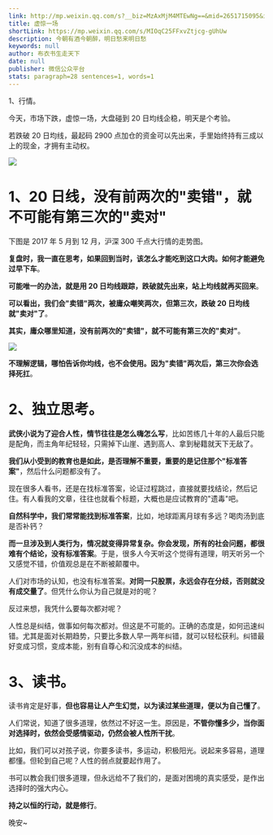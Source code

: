```yaml
---
link: http://mp.weixin.qq.com/s?__biz=MzAxMjM4MTEwNg==&mid=2651715095&idx=1&sn=c1e216351ba913899e1d54ba5bdb2be5&chksm=804be8cab73c61dca5d77f2073ee240d65a64cb531c346755354093bc0b21e986a0259e3c209#rd
title: 虚惊一场
shortLink: https://mp.weixin.qq.com/s/MIOqC25FFxvZtjcg-gUhUw
description: 今朝有酒今朝醉，明日愁来明日愁
keywords: null
author: 布衣书生走天下
date: null
publisher: 微信公众平台
stats: paragraph=28 sentences=1, words=1
---
```


1、行情。

今天，市场下跌，虚惊一场，大盘碰到 20 日均线企稳，明天是个考验。

若跌破 20 日均线，最起码 2900 点加仓的资金可以先出来，手里始终持有三成以上的现金，才拥有主动权。

![](https://mmbiz.qpic.cn/mmbiz_png/52ldaLQ7yeSTCS2fM0IvAuU6pfEyh1etmCcOXSrCvz8Bp0DQgvKwOm0yXibMXPWqLk4GHiaXQP286AAd83Z4faCA/640?wx_fmt=png&wxfrom=5&wx_lazy=1&wx_co=1)

# 1、20 日线，没有前两次的"卖错"，就不可能有第三次的"卖对"

下图是 2017 年 5 月到 12 月，沪深 300 千点大行情的走势图。

**复盘时，我一直在思考，如果回到当时，该怎么才能吃到这口大肉。如何才能避免过早下车**。

**可能唯一的办法，就是用 20 日均线跟踪，跌破就先出来，站上均线就再买回来**。

**可以看出，我们会"卖错"两次，被庸众嘲笑两次，但第三次，跌破 20 日均线就"卖对"了**。

**其实，庸众哪里知道，没有前两次的"卖错"，就不可能有第三次的"卖对"**。

![](https://mmbiz.qpic.cn/mmbiz_png/52ldaLQ7yeSTCS2fM0IvAuU6pfEyh1et2g2ha1biblpJGJWluCoKKwVSLI9bN1SdpVjdjNaFzgkPbicgyv6ywiciaw/640?wx_fmt=png&wxfrom=5&wx_lazy=1&wx_co=1)

**不理解逻辑，哪怕告诉你均线，也不会使用。因为"卖错"两次后，第三次你会选择死扛**。

# 2、独立思考。

**武侠小说为了迎合人性，情节往往是怎么嗨怎么写**，比如苦练几十年的人最后只能是配角，而主角年纪轻轻，只需掉下山崖、遇到高人、拿到秘籍就天下无敌了。

**我们从小受到的教育也是如此，是否理解不重要，重要的是记住那个"标准答案"**，然后什么问题都没有了。

现在很多人看书，还是在找标准答案，论证过程跳过，直接就要找结论，然后记住。有人看我的文章，往往也就看个标题，大概也是应试教育的"遗毒"吧。

**自然科学中，我们常常能找到标准答案**，比如，地球距离月球有多远？喝肉汤到底是否补钙？

**而一旦涉及到人类行为，情况就变得异常复杂。你会发现，所有的社会问题，都很难有个结论，没有标准答案**。于是，很多人今天听这个觉得有道理，明天听另一个又感觉不错，价值观总是在不断被颠覆中。

人们对市场的认知，也没有标准答案。**对同一只股票，永远会存在分歧，否则就没有成交量了**。但凭什么你认为自己就是对的呢？

反过来想，我凭什么要每次都对呢？

人性总是纠结，做事如何每次都对。但这是不可能的。正确的态度是，如何迅速纠错。尤其是面对长期趋势，只要比多数人早一两年纠错，就可以轻松获利。纠错最好变成习惯，变成本能，别有自尊心和沉没成本的纠结。

# 3、读书。

读书肯定是好事，**但也容易让人产生幻觉，以为读过某些道理，便以为自己懂了**。

人们常说，知道了很多道理，依然过不好这一生。原因是，**不管你懂多少，当你面对选择时，依然会受感情驱动，仍然会被人性所干扰**。

比如，我们可以对孩子说，你要多读书，多运动，积极阳光。说起来多容易，道理都懂。但轮到自己呢？人性的弱点就要起作用了。

书可以教会我们很多道理，但永远给不了我们的，是面对困境的真实感受，是作出选择时的强大内心。

**持之以恒的行动，就是修行**。

晚安~
